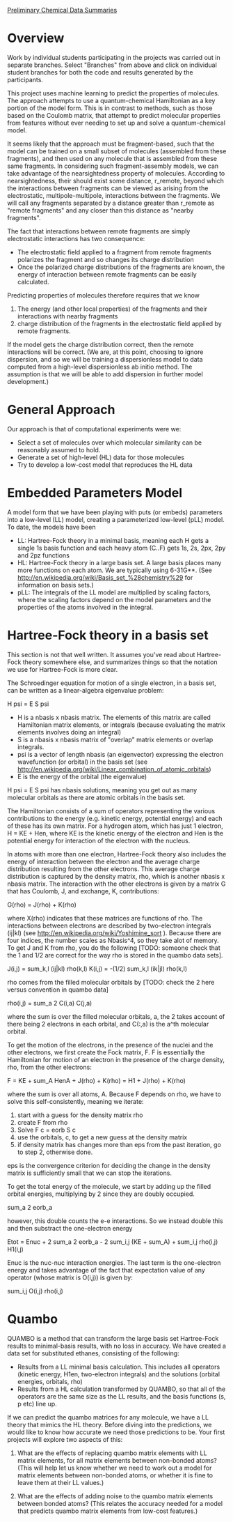 [Preliminary Chemical Data Summaries](https://github.com/BrandonJernigan/Research-Machine-Learning-Computational-Chemistry-Project-Carnegie-Mellon-2015/blob/master/Chemical%20Data%20Summaries.md)

# Overview

Work by individual students participating in the projects was carried out in separate branches. Select "Branches" from above and click on individual student branches for both the code and results generated by the participants. 

This project uses machine learning to predict the properties of molecules. The approach attempts to use a quantum-chemical Hamiltonian as a key portion of the model form. This is in contrast to methods, such as those based on the Coulomb matrix, that attempt to predict molecular properties from features without ever needing to set up and solve a quantum-chemical model. 

It seems likely that the approach must be fragment-based, such that the model can be trained on a small subset of molecules (assembled from these fragments), and then used on any molecule that is assembled from these same fragments. In considering such fragment-assembly models, we can take advantage of the nearsightedness property of molecules. According to nearsightedness, their should exist some distance, r\_remote, beyond which the interactions between fragments can be viewed as arising from the electrostatic, multipole-multipole, interactions between the fragments. We will call any fragments separated by a distance greater than r\_remote as "remote fragments" and any closer than this distance as "nearby fragments". 

The fact that interactions between remote fragments are simply electrostatic interactions has two consequence:

- The electrostatic field applied to a fragment from remote fragments polarizes the fragment and so changes its charge distribution
- Once the polarized charge distributions of the fragments are known, the energy of interaction between remote fragments can be easily calculated. 

Predicting properties of molecules therefore requires that we know

1. The energy (and other local properties) of the fragments and their interactions with nearby fragments
2. charge distribution of the fragments in the electrostatic field applied by remote fragments. 

If the model gets the charge distribution correct, then the remote interactions will be correct. (We are, at this point, choosing to ignore dispersion, and so we will be training a dispersionless model to data computed from a high-level dispersionless ab initio method. The assumption is that we will be able to add dispersion in further model development.)

# General Approach

Our approach is that of computational experiments were we:

- Select a set of molecules over which molecular similarity can be reasonably assumed to hold.
- Generate a set of high-level (HL) data for those molecules
- Try to develop a low-cost model that reproduces the HL data

# Embedded Parameters Model

A model form that we have been playing with puts (or embeds) parameters into a low-level (LL) model, creating a parameterized low-level (pLL) model.  To date, the models have been

- LL: Hartree-Fock theory in a minimal basis, meaning each H gets a single 1s basis function and each heavy atom (C..F) gets 1s, 2s, 2px, 2py and 2pz functions
- HL: Hartree-Fock theory in a large basis set. A large basis places many more functions on each atom. We are typically using 6-31G**. (See http://en.wikipedia.org/wiki/Basis_set_%28chemistry%29 for information on basis sets.)
- pLL: The integrals of the LL model are multiplied by scaling factors, where the scaling factors depend on the model parameters and the properties of the atoms involved in the integral. 

# Hartree-Fock theory in a basis set

This section is not that well written. It assumes you've read about Hartree-Fock theory somewhere else, and summarizes things so that the notation we use for Hartree-Fock is more clear.

The Schroedinger equation for motion of a single electron, in a basis set, can be written as a linear-algebra eigenvalue problem:

H psi = E S psi

- H is a nbasis x nbasis matrix. The elements of this matrix are called Hamiltonian matrix elements, or integrals (because evaluating the matrix elements involves doing an integral)
- S is a nbasis x nbasis matrix of "overlap" matrix elements or overlap integrals.
- psi is a vector of length nbasis (an eigenvector) expressing the electron wavefunction (or orbital) in the basis set (see http://en.wikipedia.org/wiki/Linear_combination_of_atomic_orbitals)
- E is the energy of the orbital (the eigenvalue)

H psi = E S psi has nbasis solutions, meaning you get out as many molecular orbitals as there are atomic orbitals in the basis set.

The Hamiltonian consists of a sum of operators representing the various contributions to the energy (e.g. kinetic energy, potential energy) and each of these has its own matrix. For a hydrogen atom, which has just 1 electron, H = KE + Hen, where KE is the kinetic energy of the electron and Hen is the potential energy for interaction of the electron with the nucleus. 

In atoms with more than one electron, Hartree-Fock theory also includes the energy of interaction between the electron and the average charge distribution resulting from the other electrons. This average charge distribution is captured by the density matrix, rho, which is another nbasis x nbasis matrix. The interaction with the other electrons is given by a matrix G that has Coulomb, J, and exchange, K, contributions:

 G(rho) = J(rho) + K(rho)
  
  where X(rho) indicates that these matrices are functions of rho. The interactions between electrons are described by two-electron integrals (ij|kl) (see http://en.wikipedia.org/wiki/Yoshimine_sort ). Because there are four indices, the number scales as Nbasis^4, so they take alot of memory. To get J and K from rho, you do the following [TODO: someone check that the 1 and 1/2 are correct for the way rho is stored in the quambo data sets].

  J(i,j) = sum_k,l  (ij|kl) rho(k,l)
  K(i,j) = -(1/2) sum_k,l  (ik|jl) rho(k,l)

  rho comes from the filled molecular orbitals by [TODO: check the 2 here versus convention in quambo data]

  rho(i,j) = sum_a  2 C(i,a) C(j,a)

  where the sum is over the filled molecular orbitals, a, the 2 takes account of there being 2 electrons in each orbital, and C(:,a) is the a^th molecular orbital.

  To get the motion of the electrons, in the presence of the nuclei and the other electrons, we first create the Fock matrix, F. F is essentially the Hamiltonian for motion of an electron in the presence of the charge density, rho, from the other electrons:

  F = KE + sum_A HenA + J(rho) + K(rho)  = H1 + J(rho) + K(rho)

  where the sum is over all atoms, A. Because F depends on rho, we have to solve this self-consistently, meaning we iterate:

  1. start with a guess for the density matrix rho
  2. create F from rho
  3. Solve F c = eorb S c
  4. use the orbitals, c, to get a new guess at the density matrix
  5. if density matrix has changes more than eps from the past iteration, go to step 2, otherwise done.

  eps is the convergence criterion for deciding the change in the density matrix is sufficiently small that we can stop the iterations. 

  To get the total energy of the molecule, we start by adding up the filled orbital energies, multiplying by 2 since they are doubly occupied.

  sum_a 2 eorb_a

  however, this double counts the e-e interactions. So we instead double this and then substract the one-electron energy

  Etot = Enuc + 2 sum_a 2 eorb_a  - 2 sum_i,j (KE + sum_A) + sum_i,j rho(i,j) H1(i,j)

  Enuc is the nuc-nuc interaction energies. The last term is the one-electron energy and takes advantage of the fact that expectation value of any operator (whose matrix is O(i,j)) is given by:

  sum_i,j O(i,j) rho(i,j)


# Quambo

  QUAMBO is a method that can transform the large basis set Hartree-Fock results to minimal-basis results, with no loss in accuracy. We have created a data set for substituted ethanes, consisting of the following:

  - Results from a LL minimal basis calculation. This includes all operators (kinetic energy, H1en, two-electron integrals) and the solutions (orbital energies, orbitals, rho)
  - Results from a HL calculation transformed by QUAMBO, so that all of the operators are the same size as the LL results, and the basis functions (s, p etc) line up. 

  If we can predict the quambo matrices for any molecule, we have a LL theory that mimics the HL theory. Before diving into the predictions, we would like to know how accurate we need those predictions to be. Your first projects will explore two aspects of this:

  1. What are the effects of replacing quambo matrix elements with LL matrix elements, for all matrix elements between non-bonded atoms? (This will help let us know whether we need to work out a model for matrix elements between non-bonded atoms, or whether it is fine to leave them at their LL values.)

  2. What are the effects of adding noise to the quambo matrix elements between bonded atoms? (This relates the accuracy needed for a model that predicts quambo matrix elements from low-cost features.)


